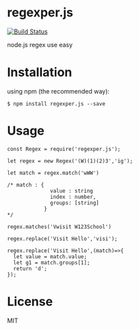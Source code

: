 # regexper.js

[![Build Status](https://travis-ci.org/kelvv/regexper.js.svg?branch=master)](https://travis-ci.org/kelvv/regexper.js)

node.js regex use easy

# Installation


using npm (the recommended way):

```
$ npm install regexper.js --save
```

# Usage

```
const Regex = require('regexper.js');

let regex = new Regex('(W)(1)(2)3','ig');  

let match = regex.match('wWW')

/* match : {
              value : string
              index : number,
              groups: [string]
            }
*/

regex.matches('Vwisit W123School')

regex.replace('Visit Hello','visi');

regex.replace('Visit Hello',(match)=>{
  let value = match.value;
  let g1 = match.groups[1];
  return 'd';
});
```

# License

MIT
